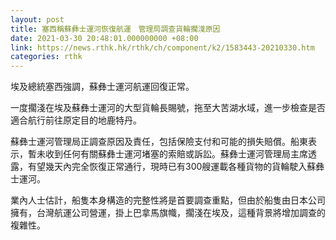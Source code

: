 ```yaml
---
layout: post
title: 塞西稱蘇彝士運河恢復航運　管理局調查貨輪擱淺原因
date: 2021-03-30 20:48:01.000000000 +08:00
link: https://news.rthk.hk/rthk/ch/component/k2/1583443-20210330.htm
categories: rthk
---
```


埃及總統塞西強調，蘇彝士運河航運回復正常。

一度擱淺在埃及蘇彝士運河的大型貨輪長賜號，拖至大苦湖水域，進一步檢查是否適合航行前往原定目的地鹿特丹。

蘇彝士運河管理局正調查原因及責任，包括保險支付和可能的損失賠償。船東表示，暫未收到任何有關蘇彝士運河堵塞的索賠或訴訟。蘇彝士運河管理局主席透露，有望幾天內完全恢復正常通行，現時已有300艘運載各種貨物的貨輪駛入蘇彝士運河。

業內人士估計，船隻本身構造的完整性將是首要調查重點，但由於船隻由日本公司擁有，台灣航運公司營運，掛上巴拿馬旗幟，擱淺在埃及，這種背景將增加調查的複雜性。
